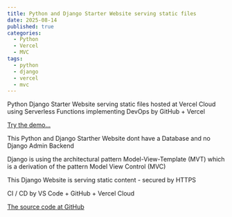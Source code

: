 ```yaml
---
title: Python and Django Starter Website serving static files
date: 2025-08-14
published: true
categories:
  - Python
  - Vercel
  - MVC
tags:
  - python
  - django
  - vercel
  - mvc
---
```



Python Django Starter Website serving static files hosted at Vercel Cloud using Serverless Functions implementing DevOps by GitHub + Vercel

<a href="https://django-starter-one.vercel.app/" target="_blank" title="Django Website at Vercel">Try the demo...</a>

This Python and Django Starther Website dont have a Database and no Django Admin Backend 

Django is using the architectural pattern Model-View-Template (MVT) which is a derivation of the pattern Model View Control (MVC) 

This Django Website is serving static content - secured by HTTPS

CI / CD by VS Code + GitHub + Vercel Cloud

<a href="https://github.com/persteenolsen/django-starter-one" target="_blank">The source code at GitHub</a>


